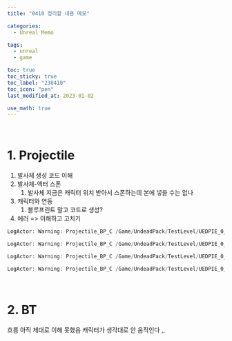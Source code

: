 ```yaml
---
title: "0410 정리할 내용 메모"

categories:
  - Unreal Memo

tags:
  - unreal
  - game

toc: true
toc_sticky: true
toc_label: "230410"
toc_icon: "pen"
last_modified_at: 2023-01-02

use_math: true
---
```



<br>


# 1. Projectile



1.   발사체 생성 코드 이해
2.   발사체-액터 스폰
     1.   발사체 지금은 캐릭터 위치 받아서 스폰하는데 본에 넣을 수는 없나
3.   캐릭터와 연동
     1.   블루프린트 말고 코드로 생성?
4.   에러 => 이해하고 고치기

```cpp
LogActor: Warning: Projectile_BP_C /Game/UndeadPack/TestLevel/UEDPIE_0_Hi.Hi:PersistentLevel.Projectile_BP_C_0 has natively added scene component(s), but none of them were set as the actor's RootComponent - picking one arbitrarily

LogActor: Warning: Projectile_BP_C /Game/UndeadPack/TestLevel/UEDPIE_0_Hi.Hi:PersistentLevel.Projectile_BP_C_1 has natively added scene component(s), but none of them were set as the actor's RootComponent - picking one arbitrarily

LogActor: Warning: Projectile_BP_C /Game/UndeadPack/TestLevel/UEDPIE_0_Hi.Hi:PersistentLevel.Projectile_BP_C_2 has natively added scene component(s), but none of them were set as the actor's RootComponent - picking one arbitrarily

LogActor: Warning: Projectile_BP_C /Game/UndeadPack/TestLevel/UEDPIE_0_Hi.Hi:PersistentLevel.Projectile_BP_C_3 has natively added scene component(s), but none of them were set as the actor's RootComponent - picking one arbitrarily
```

<br>



# 2. BT

흐름 아직 제대로 이해 못했음 캐릭터가 생각대로 안 움직인다 ,,
